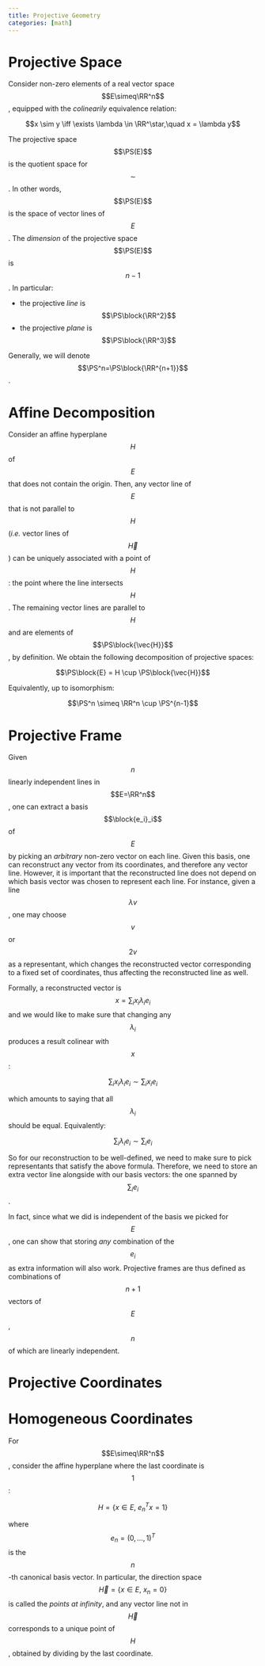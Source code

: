 ```yaml
---
title: Projective Geometry
categories: [math]
---
```


# Projective Space

Consider non-zero elements of a real vector space $$E\simeq\RR^n$$,
equipped with the *colinearily* equivalence relation:

$$x \sim y \iff \exists \lambda \in \RR^\star,\quad x = \lambda y$$

The projective space $$\PS(E)$$ is the quotient space for $$\sim$$. In
 other words, $$\PS(E)$$ is the space of vector lines of $$E$$. The
 *dimension* of the projective space $$\PS(E)$$ is $$n-1$$. In
 particular:
 
 - the projective *line* is $$\PS\block{\RR^2}$$
 - the projective *plane* is $$\PS\block{\RR^3}$$
 
Generally, we will denote  $$\PS^n=\PS\block{\RR^{n+1}}$$.

# Affine Decomposition

Consider an affine hyperplane $$H$$ of $$E$$ that does not contain the
origin. Then, any vector line of $$E$$ that is not parallel to $$H$$
(*i.e.* vector lines of $$\vec{H}$$) can be uniquely associated with a
point of $$H$$: the point where the line intersects $$H$$. The
remaining vector lines are parallel to $$H$$ and are elements of
$$\PS\block{\vec{H}}$$, by definition. We obtain the following
decomposition of projective spaces:

$$\PS\block{E} = H \cup \PS\block{\vec{H}}$$

Equivalently, up to isomorphism:

$$\PS^n \simeq \RR^n \cup \PS^{n-1}$$


# Projective Frame

Given $$n$$ linearly independent lines in $$E=\RR^n$$, one can extract
a basis $$\block{e_i}_i$$ of $$E$$ by picking an *arbitrary* non-zero
vector on each line. Given this basis, one can reconstruct any vector
from its coordinates, and therefore any vector line. However, it is
important that the reconstructed line does not depend on which basis
vector was chosen to represent each line. For instance, given a line
$$\lambda v$$, one may choose $$v$$ or $$2v$$ as a representant, which
changes the reconstructed vector corresponding to a fixed set of
coordinates, thus affecting the reconstructed line as well.

Formally, a reconstructed vector is $$x = \sum_i x_i \lambda_i e_i$$
and we would like to make sure that changing any $$\lambda_i$$
produces a result colinear with $$x$$:

$$\sum_i x_i \lambda_i e_i \sim \sum_i x_i e_i$$

which amounts to saying that all $$\lambda_i$$ should be
equal. Equivalently:

$$\sum_i \lambda_i e_i \sim \sum_i e_i$$

So for our reconstruction to be well-defined, we need to make sure to
pick representants that satisfy the above formula. Therefore, we need
to store an extra vector line alongside with our basis vectors: the
one spanned by $$\sum_i e_i$$.

In fact, since what we did is independent of the basis we picked for
$$E$$, one can show that storing *any* combination of the $$e_i$$ as
extra information will also work. Projective frames are thus defined
as combinations of $$n+1$$ vectors of $$E$$, $$n$$ of which are
linearly independent.

# Projective Coordinates


# Homogeneous Coordinates

For $$E\simeq\RR^n$$, consider the affine hyperplane where the last
coordinate is $$1$$:

$$H=\{x \in E, \ e_n^Tx = 1\}$$

where $$e_n = (0, \dots, 1)^T$$ is the $$n$$-th canonical basis
vector. In particular, the direction space $$\vec{H} = \{x\in E,\ x_n
= 0\}$$ is called the *points at infinity*, and any vector line not in
$$\vec{H}$$ corresponds to a unique point of $$H$$, obtained by
dividing by the last coordinate.



